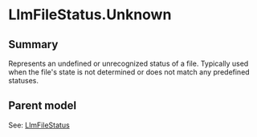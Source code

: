 # LlmFileStatus.Unknown

## Summary

Represents an undefined or unrecognized status of a file.
Typically used when the file's state is not determined or does not match any predefined statuses.

## Parent model

See: [LlmFileStatus](LlmFileStatus.md)